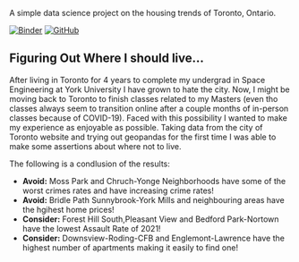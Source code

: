 A simple data science project on the housing trends of Toronto, Ontario.

[![Binder](https://mybinder.org/badge_logo.svg)](https://mybinder.org/v2/gh/AstroStew/Where-Should-I-Live/HEAD?urlpath=%2Ftree)
[![GitHub](https://img.shields.io/badge/github-%23121011.svg?style=for-the-badge&logo=github&logoColor=white)](https://github.com/AstroStew/Where-Should-I-Live)

## Figuring Out Where I should live...
After living in Toronto for 4 years to complete my undergrad in Space Engineering at York University I have grown to hate the city. Now, I might be moving back to Toronto to finish classes related to my Masters (even tho classes always seem to transition online after a couple months of in-person classes because of COVID-19). Faced with this possibility I wanted to make my experience as enjoyable as possible. Taking data from the city of Toronto website and trying out geopandas for the first time I was able to make some assertions about where not to live.

The following is a condlusion of the results:
- **Avoid:** Moss Park and Chruch-Yonge Neighborhoods have some of the worst crimes rates and have increasing crime rates!
- **Avoid:** Bridle Path Sunnybrook-York Mills and neighbouring areas have the hgihest home prices!
- **Consider:**  Forest Hill South,Pleasant View and Bedford Park-Nortown have the lowest Assault Rate of 2021!
- **Consider:** Downsview-Roding-CFB and Englemont-Lawrence have the highest number of apartments making it easily to find one!

